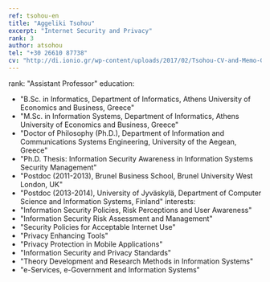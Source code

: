 ```yaml
---
ref: tsohou-en
title: "Aggeliki Tsohou"
excerpt: "Internet Security and Privacy"
rank: 3
author: atsohou
tel: "+30 26610 87738"
cv: "http://di.ionio.gr/wp-content/uploads/2017/02/Tsohou-CV-and-Memo-GR.pdf"
---
```


rank: "Assistant Professor"
education:
  - "B.Sc. in Informatics, Department of Informatics, Athens University of Economics and Business, Greece"
  - "M.Sc. in Information Systems, Department of Informatics, Athens University of Economics and Business, Greece"
  - "Doctor of Philosophy (Ph.D.), Department of Information and Communications Systems Engineering, University of the Aegean, Greece"
  - "Ph.D. Thesis: Information Security Awareness in Information Systems Security Management"
  - "Postdoc (2011-2013), Brunel Business School, Brunel University West London, UK"
  - "Postdoc (2013-2014), University of Jyväskylä, Department of Computer Science and Information Systems, Finland"
interests:
  - "Information Security Policies, Risk Perceptions and User Awareness"
  - "Information Security Risk Assessment and Management"
  - "Security Policies for Acceptable Internet Use"
  - "Privacy Enhancing Tools"
  - "Privacy Protection in Mobile Applications"
  - "Information Security and Privacy Standards"
  - "Theory Development and Research Methods in Information Systems"
  - "e-Services, e-Government and Information Systems"
